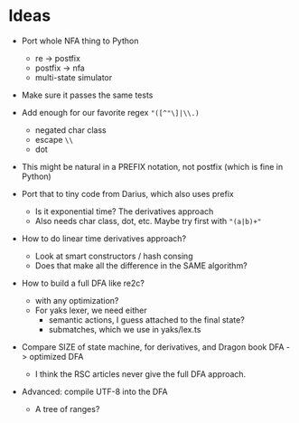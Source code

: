 Ideas
=====

- Port whole NFA thing to Python
  - re -> postfix
  - postfix -> nfa
  - multi-state simulator
- Make sure it passes the same tests

- Add enough for our favorite regex `"([^"\]|\\.)`
  - negated char class
  - escape `\\`
  - dot

- This might be natural in a PREFIX notation, not postfix (which is fine in
  Python)

- Port that to tiny code from Darius, which also uses prefix
  - Is it exponential time?  The derivatives approach
  - Also needs char class, dot, etc.  Maybe try first with `"(a|b)+"`

- How to do linear time derivatives approach?
  - Look at smart constructors / hash consing
  - Does that make all the difference in the SAME algorithm?

- How to build a full DFA like re2c?
  - with any optimization?
  - For yaks lexer, we need either
    - semantic actions, I guess attached to the final state?
    - submatches, which we use in yaks/lex.ts

- Compare SIZE of state machine, for derivatives, and Dragon book DFA ->
  optimized DFA
  - I think the RSC articles never give the full DFA approach.

- Advanced: compile UTF-8 into the DFA
  - A tree of ranges?




